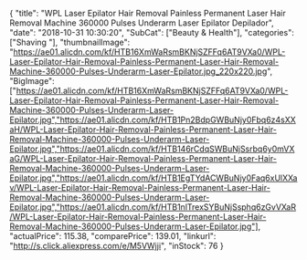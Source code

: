 {
	"title": "WPL Laser Epilator Hair Removal Painless Permanent Laser Hair Removal Machine 360000 Pulses Underarm Laser Epilator Depilador",
	"date": "2018-10-31 10:30:20",
	"SubCat": ["Beauty & Health"],
	"categories": ["Shaving "],
	"thumbnailImage": "https://ae01.alicdn.com/kf/HTB16XmWaRsmBKNjSZFFq6AT9VXa0/WPL-Laser-Epilator-Hair-Removal-Painless-Permanent-Laser-Hair-Removal-Machine-360000-Pulses-Underarm-Laser-Epilator.jpg_220x220.jpg",
	"BigImage": ["https://ae01.alicdn.com/kf/HTB16XmWaRsmBKNjSZFFq6AT9VXa0/WPL-Laser-Epilator-Hair-Removal-Painless-Permanent-Laser-Hair-Removal-Machine-360000-Pulses-Underarm-Laser-Epilator.jpg","https://ae01.alicdn.com/kf/HTB1Pn2BdpGWBuNjy0Fbq6z4sXXaH/WPL-Laser-Epilator-Hair-Removal-Painless-Permanent-Laser-Hair-Removal-Machine-360000-Pulses-Underarm-Laser-Epilator.jpg","https://ae01.alicdn.com/kf/HTB146rCdqSWBuNjSsrbq6y0mVXaG/WPL-Laser-Epilator-Hair-Removal-Painless-Permanent-Laser-Hair-Removal-Machine-360000-Pulses-Underarm-Laser-Epilator.jpg","https://ae01.alicdn.com/kf/HTB1EgTYdACWBuNjy0Faq6xUlXXav/WPL-Laser-Epilator-Hair-Removal-Painless-Permanent-Laser-Hair-Removal-Machine-360000-Pulses-Underarm-Laser-Epilator.jpg","https://ae01.alicdn.com/kf/HTB1nlTrexSYBuNjSsphq6zGvVXaR/WPL-Laser-Epilator-Hair-Removal-Painless-Permanent-Laser-Hair-Removal-Machine-360000-Pulses-Underarm-Laser-Epilator.jpg"],
	"actualPrice": 115.38,
	"comparePrice": 139.01,
	"linkurl": "http://s.click.aliexpress.com/e/M5VWjji",
	"inStock": 76
}
